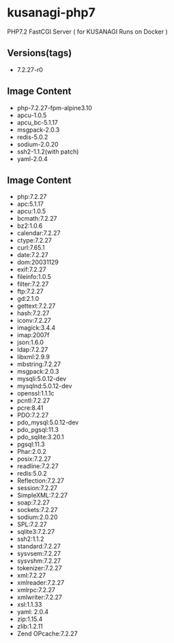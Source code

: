 # kusanagi-php7
PHP7.2 FastCGI Server ( for KUSANAGI Runs on Docker )

## Versions(tags)
- 7.2.27-r0

## Image Content
- php-7.2.27-fpm-alpine3.10
- apcu-1.0.5
- apcu_bc-5.1.17
- msgpack-2.0.3
- redis-5.0.2
- sodium-2.0.20
- ssh2-1.1.2(with patch)
- yaml-2.0.4

## Image Content
- php:7.2.27
- apc:5.1.17
- apcu:1.0.5
- bcmath:7.2.27
- bz2:1.0.6
- calendar:7.2.27
- ctype:7.2.27
- curl:7.65.1
- date:7.2.27
- dom:20031129
- exif:7.2.27
- fileinfo:1.0.5
- filter:7.2.27
- ftp:7.2.27
- gd:2.1.0
- gettext:7.2.27
- hash:7.2.27
- iconv:7.2.27
- imagick:3.4.4
- imap:2007f
- json:1.6.0
- ldap:7.2.27
- libxml:2.9.9
- mbstring:7.2.27
- msgpack:2.0.3
- mysqli:5.0.12-dev
- mysqlnd:5.0.12-dev
- openssl:1.1.1c
- pcntl:7.2.27
- pcre:8.41
- PDO:7.2.27
- pdo_mysql:5.0.12-dev
- pdo_pgsql:11.3
- pdo_sqlite:3.20.1
- pgsql:11.3
- Phar:2.0.2
- posix:7.2.27
- readline:7.2.27
- redis:5.0.2
- Reflection:7.2.27
- session:7.2.27
- SimpleXML:7.2.27
- soap:7.2.27
- sockets:7.2.27
- sodium:2.0.20
- SPL:7.2.27
- sqlite3:7.2.27
- ssh2:1.1.2
- standard:7.2.27
- sysvsem:7.2.27
- sysvshm:7.2.27
- tokenizer:7.2.27
- xml:7.2.27
- xmlreader:7.2.27
- xmlrpc:7.2.27
- xmlwriter:7.2.27
- xsl:1.1.33
- yaml: 2.0.4
- zip:1.15.4
- zlib:1.2.11
- Zend OPcache:7.2.27

